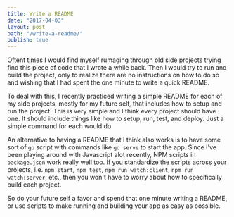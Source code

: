 ```yaml
---
title: Write a README
date: "2017-04-03"
layout: post
path: "/write-a-readme/"
publish: true
---
```


Oftent times I would find myself rumaging through old side projects trying find this piece of code that I wrote a while back. Then I would try to run and build the project, only to realize there are no instructions on how to do so and wishing that I had spent the one minute to write a quick README.

To deal with this, I recently practiced writing a simple README for each of my side projects, mostly for my future self, that includes how to setup and run the project. This is very simple and I think every project should have one. It should include things like how to setup, run, test, and deploy. Just a simple command for each would do.

An alternative to having a README that I think also works is to have some sort of `go` script with commands like `go serve` to start the app. Since I've been playing around with Javascript alot recently, NPM scripts in `package.json` work really well too. If you standardize the scripts across your projects, i.e. `npm start`, `npm test`, `npm run watch:client`, `npm run watch:server`, etc., then you won't have to worry about how to specifically build each project.

So do your future self a favor and spend that one minute writing a README, or use scripts to make running and building your app as easy as possible.
